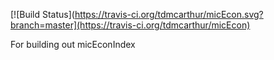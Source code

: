 [![Build Status](https://travis-ci.org/tdmcarthur/micEcon.svg?branch=master](https://travis-ci.org/tdmcarthur/micEcon)

For building out micEconIndex
